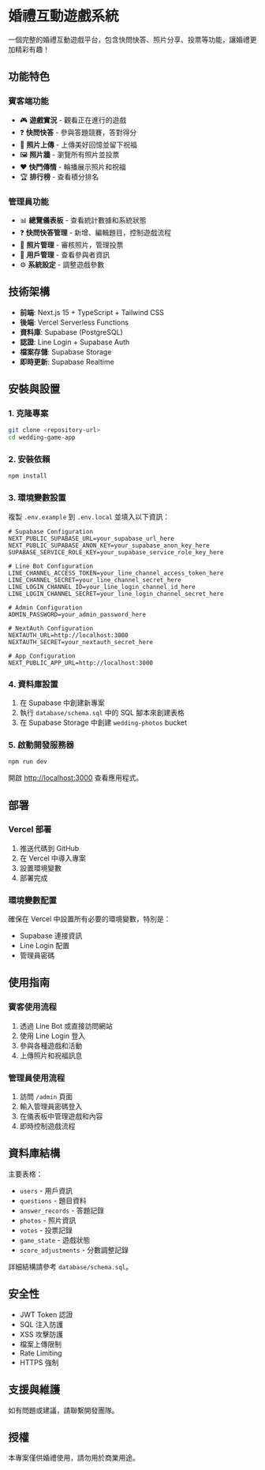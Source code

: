 # 婚禮互動遊戲系統

一個完整的婚禮互動遊戲平台，包含快問快答、照片分享、投票等功能，讓婚禮更加精彩有趣！

## 功能特色

### 賓客端功能
- 🎮 **遊戲實況** - 觀看正在進行的遊戲
- ❓ **快問快答** - 參與答題競賽，答對得分
- 📸 **照片上傳** - 上傳美好回憶並留下祝福
- 🖼️ **照片牆** - 瀏覽所有照片並投票
- ❤️ **快門傳情** - 輪播展示照片和祝福
- 🏆 **排行榜** - 查看積分排名

### 管理員功能
- 📊 **總覽儀表板** - 查看統計數據和系統狀態
- ❓ **快問快答管理** - 新增、編輯題目，控制遊戲流程
- 📸 **照片管理** - 審核照片，管理投票
- 👥 **用戶管理** - 查看參與者資訊
- ⚙️ **系統設定** - 調整遊戲參數

## 技術架構

- **前端**: Next.js 15 + TypeScript + Tailwind CSS
- **後端**: Vercel Serverless Functions
- **資料庫**: Supabase (PostgreSQL)
- **認證**: Line Login + Supabase Auth
- **檔案存儲**: Supabase Storage
- **即時更新**: Supabase Realtime

## 安裝與設置

### 1. 克隆專案
```bash
git clone <repository-url>
cd wedding-game-app
```

### 2. 安裝依賴
```bash
npm install
```

### 3. 環境變數設置
複製 `.env.example` 到 `.env.local` 並填入以下資訊：

```env
# Supabase Configuration
NEXT_PUBLIC_SUPABASE_URL=your_supabase_url_here
NEXT_PUBLIC_SUPABASE_ANON_KEY=your_supabase_anon_key_here
SUPABASE_SERVICE_ROLE_KEY=your_supabase_service_role_key_here

# Line Bot Configuration
LINE_CHANNEL_ACCESS_TOKEN=your_line_channel_access_token_here
LINE_CHANNEL_SECRET=your_line_channel_secret_here
LINE_LOGIN_CHANNEL_ID=your_line_login_channel_id_here
LINE_LOGIN_CHANNEL_SECRET=your_line_login_channel_secret_here

# Admin Configuration
ADMIN_PASSWORD=your_admin_password_here

# NextAuth Configuration
NEXTAUTH_URL=http://localhost:3000
NEXTAUTH_SECRET=your_nextauth_secret_here

# App Configuration
NEXT_PUBLIC_APP_URL=http://localhost:3000
```

### 4. 資料庫設置
1. 在 Supabase 中創建新專案
2. 執行 `database/schema.sql` 中的 SQL 腳本來創建表格
3. 在 Supabase Storage 中創建 `wedding-photos` bucket

### 5. 啟動開發服務器
```bash
npm run dev
```

開啟 [http://localhost:3000](http://localhost:3000) 查看應用程式。

## 部署

### Vercel 部署
1. 推送代碼到 GitHub
2. 在 Vercel 中導入專案
3. 設置環境變數
4. 部署完成

### 環境變數配置
確保在 Vercel 中設置所有必要的環境變數，特別是：
- Supabase 連接資訊
- Line Login 配置
- 管理員密碼

## 使用指南

### 賓客使用流程
1. 透過 Line Bot 或直接訪問網站
2. 使用 Line Login 登入
3. 參與各種遊戲和活動
4. 上傳照片和祝福訊息

### 管理員使用流程
1. 訪問 `/admin` 頁面
2. 輸入管理員密碼登入
3. 在儀表板中管理遊戲和內容
4. 即時控制遊戲流程

## 資料庫結構

主要表格：
- `users` - 用戶資訊
- `questions` - 題目資料
- `answer_records` - 答題記錄
- `photos` - 照片資訊
- `votes` - 投票記錄
- `game_state` - 遊戲狀態
- `score_adjustments` - 分數調整記錄

詳細結構請參考 `database/schema.sql`。

## 安全性

- JWT Token 認證
- SQL 注入防護
- XSS 攻擊防護
- 檔案上傳限制
- Rate Limiting
- HTTPS 強制

## 支援與維護

如有問題或建議，請聯繫開發團隊。

## 授權

本專案僅供婚禮使用，請勿用於商業用途。
